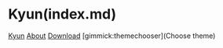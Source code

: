 # Kyun(index.md)

[Kyun](index.md)
[About](about.md)
[Download](download.md)
[gimmick:themechooser](Choose theme)

